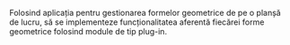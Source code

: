 Folosind aplicația pentru gestionarea formelor geometrice de pe o planșă de lucru, să se implementeze funcționalitatea aferentă fiecărei forme geometrice folosind module de tip plug-in. 
